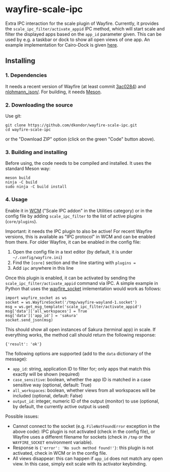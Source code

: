 # wayfire-scale-ipc

Extra IPC interaction for the scale plugin of Wayfire. Currently, it provides the `scale_ipc_filter/activate_appid` IPC method, which will start scale and filter the displayed apps based on the `app_id` parameter given. This can be used by e.g. a taskbar or dock to show all open views of one app. An example implementation for Cairo-Dock is given [here](https://github.com/dkondor/cairo-dock-core/blob/wayfire_integration/src/implementations/cairo-dock-wayfire-integration.c).

## Installing

### 1. Dependencies

It needs a recent version of Wayfire (at least commit [3ac0284](https://github.com/WayfireWM/wayfire/pull/1864/commits/3ac028406cc3697dd40c128721fb6e681b00c337)) and [nlohmann_json/](https://github.com/nlohmann/json/). For building, it needs [Meson](https://mesonbuild.com/).


### 2. Downloading the source

Use git:

```
git clone https://github.com/dkondor/wayfire-scale-ipc.git
cd wayfire-scale-ipc
```

or the "Download ZIP" option (click on the green "Code" button above).


### 3. Building and installing

Before using, the code needs to be compiled and installed. It uses the standard Meson way:

```
meson build
ninja -C build
sudo ninja -C build install
```

### 4. Usage

Enable it in [WCM](https://github.com/WayfireWM/wcm) ("Scale IPC addon" in the Utilities category) or in the config file by adding `scale_ipc_filter` to the list of active plugins (`core/plugins`).

Important: it needs the IPC plugin to also be active! For recent Wayfire versions, this is available as "IPC protocol" in WCM and can be enabled from there. For older Wayfire, it can be enabled in the config file:
1. Open the config file in a text editor (by default, it is under `~/.config/wayfire.ini`)
2. Find the `[core]` section and the line starting with `plugins = `
3. Add `ipc` anywhere in this line

Once this plugin is enabled, it can be activated by sending the `scale_ipc_filter/activate_appid` command via IPC. A simple example in Python that uses the [wayfire_socket](https://github.com/WayfireWM/wayfire/blob/master/ipc-scripts/wayfire_socket.py) imlementation would work as follows:

```
import wayfire_socket as ws
socket = ws.WayfireSocket('/tmp/wayfire-wayland-1.socket')
msg = ws.get_msg_template('scale_ipc_filter/activate_appid')
msg['data']['all_workspaces'] = True
msg['data']['app_id'] = 'sakura'
socket.send_json(msg)
```

This should show all open instances of Sakura (terminal app) in scale. If everything works, the method call should return the following response:
```
{'result': 'ok'}
```

The following options are supported (add to the `data` dictionary of the message):
 - `app_id`: string, application ID to filter for; only apps that match this exactly will be shown (required)
 - `case_sensitive`: boolean, whether the app ID is matched in a case sensitive way (optional, default: True)
 - `all_workspaces`: boolean, whether views from all workspaces will be included (optional, default: False)
 - `output_id`: integer, numeric ID of the output (monitor) to use (optional, by default, the currently active output is used)

Possible issues:
 - Cannot connect to the socket (e.g. `FileNotFoundError` exception in the above code): IPC plugin is not activated (check in the config file), or Wayfire uses a different filename for sockets (check in `/tmp` or the `WAYFIRE_SOCKET` environment variable).
 - Response is `{'error': 'No such method found!'}`: this plugin is not activated, check in WCM or in the config file.
 - All views disappear: this can happen if `app_id` does not match any open view. In this case, simply exit scale with its activator keybinding.



